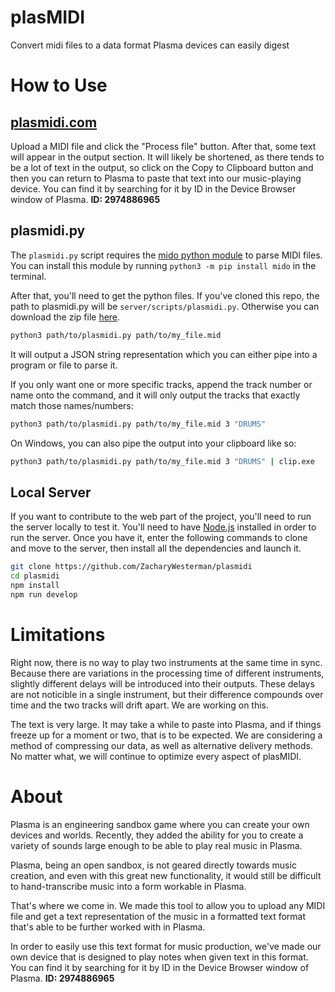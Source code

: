# plasMIDI
Convert midi files to a data format Plasma devices can easily digest

# How to Use
## [plasmidi.com](https://www.plasmidi.com/)
Upload a MIDI file and click the "Process file" button. After that, some text will appear in the output section. It will likely be shortened, as there tends to be a lot of text in the output, so click on the Copy to Clipboard button and then you can return to Plasma to paste that text into our music-playing device. You can find it by searching for it by ID in the Device Browser window of Plasma. **ID: 2974886965**

## plasmidi.py
The `plasmidi.py` script requires the [mido python module](https://mido.readthedocs.io) to parse MIDI files. You can install this module by running `python3 -m pip install mido` in the terminal.

After that, you'll need to get the python files. If you've cloned this repo, the path to plasmidi.py will be `server/scripts/plasmidi.py`. Otherwise you can download the zip file [here](https://github.com/ZacharyWesterman/plasmidi/blob/main/client/src/plasmidi.zip).

```bash
python3 path/to/plasmidi.py path/to/my_file.mid
```
It will output a JSON string representation which you can either pipe into a program or file to parse it.

If you only want one or more specific tracks, append the track number or name onto the command, and it will only output the tracks that exactly match those names/numbers:
```bash
python3 path/to/plasmidi.py path/to/my_file.mid 3 "DRUMS"
```

On Windows, you can also pipe the output into your clipboard like so:
```bash
python3 path/to/plasmidi.py path/to/my_file.mid 3 "DRUMS" | clip.exe
```

## Local Server
If you want to contribute to the web part of the project, you'll need to run the server locally to test it. You'll need to have [Node.js](https://nodejs.org/) installed in order to run the server. Once you have it, enter the following commands to clone and move to the server, then install all the dependencies and launch it. 

```bash
git clone https://github.com/ZacharyWesterman/plasmidi
cd plasmidi
npm install
npm run develop
```
# Limitations
Right now, there is no way to play two instruments at the same time in sync. Because there are variations in the processing time of different instruments, slightly different delays will be introduced into their outputs. These delays are not noticible in a single instrument, but their difference compounds over time and the two tracks will drift apart. We are working on this.

The text is very large. It may take a while to paste into Plasma, and if things freeze up for a moment or two, that is to be expected. We are considering a method of compressing our data, as well as alternative delivery methods. No matter what, we will continue to optimize every aspect of plasMIDI.

# About
Plasma is an engineering sandbox game where you can create your own devices and worlds. Recently, they added the ability for you to create a variety of sounds large enough to be able to play real music in Plasma.

Plasma, being an open sandbox, is not geared directly towards music creation, and even with this great new functionality, it would still be difficult to hand-transcribe music into a form workable in Plasma.

That's where we come in. We made this tool to allow you to upload any MIDI file and get a text representation of the music in a formatted text format that's able to be further worked with in Plasma.

In order to easily use this text format for music production, we've made our own device that is designed to play notes when given text in this format. You can find it by searching for it by ID in the Device Browser window of Plasma. **ID: 2974886965**